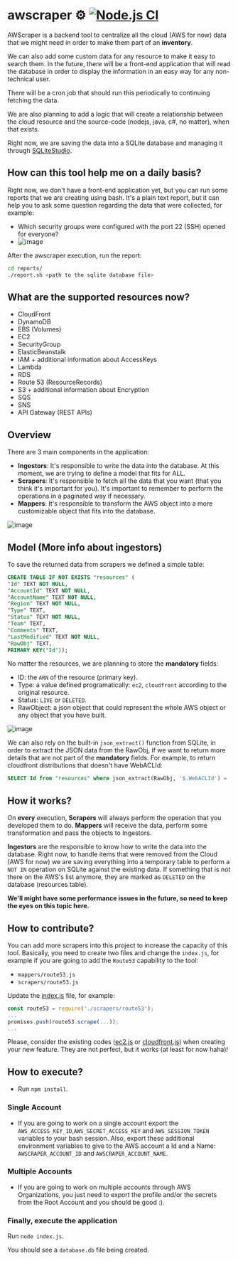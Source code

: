# awscraper ⚙️ [![Node.js CI](https://github.com/thiagosanches/awscraper/actions/workflows/node.js.yml/badge.svg?branch=main)](https://github.com/thiagosanches/awscraper/actions/workflows/node.js.yml)
AWScraper is a backend tool to centralize all the cloud (AWS for now) data that we might need in order to make them part of an **inventory**. 

We can also add some custom data for any resource to make it easy to search them. In the future, there will be a front-end application that will read the database in order to display the information in an easy way for any non-technical user.

There will be a cron job that should run this periodically to continuing fetching the data.

We are also planning to add a logic that will create a relationship between the cloud resource and the source-code (nodejs, java, c#, no matter), when that exists.

Right now, we are saving the data into a SQLite database and managing it through [SQLiteStudio](https://www.sqlitestudio.pl/).

## How can this tool help me on a daily basis?
Right now, we don't have a front-end application yet, but you can run some reports that we are creating using bash. It's a plain text report, but it can help you to ask some question regarding the data that were collected, for example:
- Which security groups were configured with the port 22 (SSH) opened for everyone?
- ![image](https://user-images.githubusercontent.com/5191469/217949519-e6b2e190-83bb-4b4d-97c5-b5c8bdfc3b1a.png)

After the awscraper execution, run the report:
```bash
cd reports/
./report.sh <path to the sqlite database file>
```
## What are the supported resources now?
- CloudFront
- DynamoDB
- EBS (Volumes)
- EC2
- SecurityGroup
- ElasticBeanstalk
- IAM + additional information about AccessKeys
- Lambda
- RDS
- Route 53 (ResourceRecords)
- S3 + additional information about Encryption
- SQS
- SNS
- API Gateway (REST APIs)

## Overview
There are 3 main components in the application:
- **Ingestors**: It's responsible to write the data into the database. At this moment, we are trying to define a model that fits for ALL.
- **Scrapers**: It's responsible to fetch all the data that you want (that you think it's important for you). It's important to remember to perform the operations in a paginated way if necessary.
- **Mappers**: It's responsible to transform the AWS object into a more customizable object that fits into the database.

![image](https://user-images.githubusercontent.com/5191469/215287058-017f344f-7dd1-45f3-b5b8-778b93769e04.png)



## Model (More info about ingestors)
To save the returned data from scrapers we defined a simple table:

```sql
CREATE TABLE IF NOT EXISTS "resources" (
"Id" TEXT NOT NULL,
"AccountId" TEXT NOT NULL,
"AccountName" TEXT NOT NULL,
"Region" TEXT NOT NULL,
"Type" TEXT,
"Status" TEXT NOT NULL,
"Team" TEXT,
"Comments" TEXT,
"LastModified" TEXT NOT NULL,
"RawObj" TEXT,
PRIMARY KEY("Id"));
```

No matter the resources, we are planning to store the **mandatory** fields:
- ID: the `ARN` of the resource (primary key).
- Type: a value defined programatically: `ec2`, `cloudfront` according to the original resource.
- Status: `LIVE` or `DELETED`.
- RawObject: a json object that could represent the whole AWS object or any object that you have built.

![image](https://user-images.githubusercontent.com/5191469/215285305-027433f3-7403-43d8-9104-e88669507dc0.png)

We can also rely on the built-in `json_extract()` function from SQLite, in order to extract the JSON data from the RawObj, if we want to return more details that are not part of the **mandatory** fields. For example, to return cloudfront distributions that doesn't have WebACLId:

```sql
SELECT Id from "resources" where json_extract(RawObj, '$.WebACLId') = ''
```

## How it works?
On **every** execution, **Scrapers** will always perform the operation that you developed them to do. **Mappers** will receive the data, perform some transformation and pass the objects to Ingestors.

**Ingestors** are the responsible to know how to write the data into the database. Right now, to handle items that were removed from the Cloud (AWS for now) we are saving everything into a temporary table to perform a `NOT IN` operation on SQLite against the existing data. If something that is not there on the AWS's list anymore, they are marked as `DELETED` on the database (resources table).

**We'll might have some performance issues in the future, so need to keep the eyes on this topic here.**

## How to contribute?
You can add more scrapers into this project to increase the capacity of this tool. Basically, you need to create two files and change the `index.js`, for example if you are going to add the `Route53` capability to the tool:

- `mappers/route53.js`
- `scrapers/route53.js`

Update the [index.js](./index.js) file, for example:

```javascript
const route53 = require('./scrapers/route53');
...
promises.push(route53.scrape(...));
...
```

Please, consider the existing codes ([ec2.js](./scrapers/ec2.js) or [cloudfront.js](./scrapers/cloudfront.js)) when creating your new feature. They are not perfect, but it works (at least for now haha)!

## How to execute?
- Run `npm install`.

### Single Account
- If you are going to work on a single account export the `AWS_ACCESS_KEY_ID`,`AWS_SECRET_ACCESS_KEY` and `AWS_SESSION_TOKEN` variables to your bash session. Also, export these additional environment variables to give to the AWS account a Id and a Name: `AWSCRAPER_ACCOUNT_ID` and `AWSCRAPER_ACCOUNT_NAME`.

### Multiple Accounts
- If you are going to work on multiple accounts through AWS Organizations, you just need to export the profile and/or the secrets from the Root Account and you should be good :).

### Finally, execute the application
Run `node index.js`.

You should see a `database.db` file being created.
